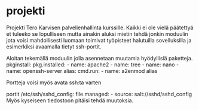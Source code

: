 # projekti
Projekti Tero Karvisen palvelienhallinta kurssille. Kaikki ei ole vielä päätettyä et tuleeko se lopulliseen mutta ainakin aluksi mietin tehdä jonkin moduulin jota voisi mahdollisesti luomaan toimivat työpisteet halutuilla sovelluksilla ja esimerkiksi avaamalla tietyt ssh-portit.

Aloitan tekemällä moduulin jolla asennetaan muutamia hyödyllisiä paketteja.
pkginstall:
  pkg.installed:
    - name: apache2
    - name: tree
    - name: nano
    - name: openssh-server
alias:
  cmd.run:
    - name: a2enmod alias
    
Portteja voisi myös avata ssh:ta varten  

portit
/etc/ssh/sshd_config:
  file.managed:
    - source: salt://sshd/sshd_config
Myös kyseiseen tiedostoon pitäisi tehdä muutoksia.
